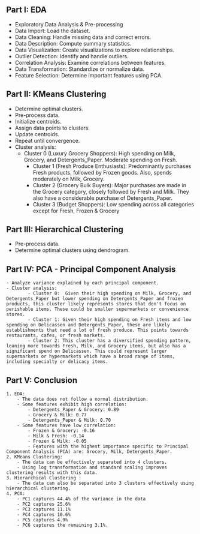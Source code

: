 ## Part I: EDA 
- Exploratory Data Analysis & Pre-processing
- Data Import: Load the dataset.
- Data Cleaning: Handle missing data and correct errors.
- Data Description: Compute summary statistics.
- Data Visualization: Create visualizations to explore relationships.
- Outlier Detection: Identify and handle outliers.
- Correlation Analysis: Examine correlations between features.
- Data Transformation: Standardize or normalize data.
- Feature Selection: Determine important features using PCA.
	
## Part II: KMeans Clustering
- Determine optimal clusters.
- Pre-process data.
- Initialize centroids.
- Assign data points to clusters.
- Update centroids.
- Repeat until convergence.
- Cluster analysis:
	- Cluster 0 (Luxury Grocery Shoppers): High spending on Milk, Grocery, and Detergents_Paper. Moderate spending on Fresh.
    	- Cluster 1 (Fresh Produce Enthusiasts): Predominantly purchases Fresh products, followed by Frozen goods. Also, spends moderately on Milk, Grocery.
       	- Cluster 2 (Grocery Bulk Buyers): Major purchases are made in the Grocery category, closely followed by Fresh and Milk. They also have a considerable purchase of Detergents_Paper.
      	- Cluster 3 (Budget Shoppers): Low spending across all categories except for Fresh, Frozen & Grocery
	
## Part III: Hierarchical Clustering
- Pre-process data.
- Determine optimal clusters using dendrogram.
	
## Part IV: PCA - Principal Component Analysis

	- Analyze variance explained by each principal component.
	- Cluster analysis:
        	- Cluster 0:  Given their high spending on Milk, Grocery, and Detergents_Paper but lower spending on Detergents_Paper and frozen products, this cluster likely represents stores that don't focus on perishable items. These could be smaller supermarkets or convenience stores.
        	- Cluster 1: Given their high spending on Fresh items and low spending on Delicassen and Detergents_Paper, these are likely establishments that need a lot of fresh produce. This points towards restaurants, cafes, or fresh markets.
        	- Cluster 2: This cluster has a diversified spending pattern, leaning more towards Fresh, Milk, and Grocery items, but also has a significant spend on Delicassen. This could represent larger supermarkets or hypermarkets which have a broad range of items, including specialty or delicacy items.
## Part V: Conclusion
	1. EDA: 
		- The data does not follow a normal distribution.
		- Some features exhibit high correlation:
			- Detergents_Paper & Grocery: 0.89
			- Grocery & Milk: 0.77
			- Detergents_Paper & Milk: 0.70
		- Some features have low correlation:
			- Frozen & Grocery: -0.16
			- Milk & Fresh: -0.14
			- Frozen & Milk: -0.05    
			- Features with the highest importance specific to Principal Component Analysis (PCA) are: Grocery, Milk, Detergents_Paper.
	2. KMeans Clustering:
		- The data can be effectively separated into 4 clusters.
		- Using log transformation and standard scaling improves clustering results with this data. 
	3. Hierarchical Clustering :
		- The data can also be separated into 3 clusters effectively using hierarchical clustering. 
	4. PCA:
		- PC1 captures 44.4% of the variance in the data
		- PC2 captures 25.6%
		- PC3 captures 11.1%
		- PC4 captures 10.6%
		- PC5 captures 4.9%
		- PC6 captures the remaining 3.1%.
